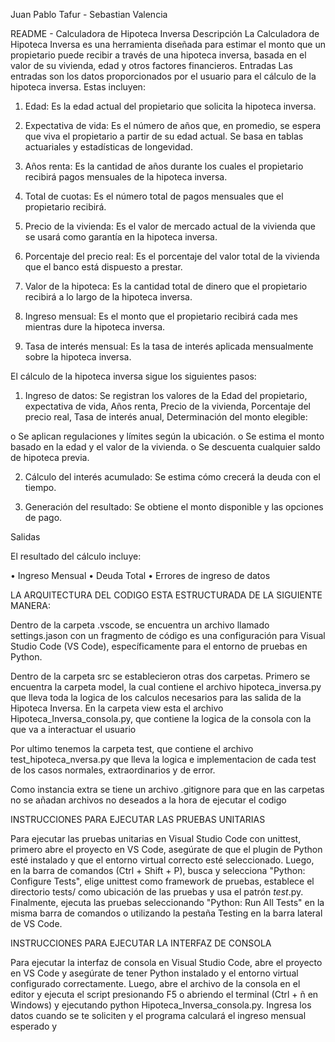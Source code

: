 Juan Pablo Tafur - Sebastian Valencia 

README - Calculadora de Hipoteca Inversa
Descripción
La Calculadora de Hipoteca Inversa es una herramienta diseñada para estimar el monto que un propietario puede recibir a través de una hipoteca inversa, basada en el valor de su vivienda, edad y otros factores financieros.
Entradas
Las entradas son los datos proporcionados por el usuario para el cálculo de la hipoteca inversa. Estas incluyen:

1.	Edad: Es la edad actual del propietario que solicita la hipoteca inversa.

2.	Expectativa de vida: Es el número de años que, en promedio, se espera que viva el propietario a partir de su edad actual. Se basa en tablas actuariales y estadísticas de longevidad.

3.	Años renta: Es la cantidad de años durante los cuales el propietario recibirá pagos mensuales de la hipoteca inversa.

4.	Total de cuotas: Es el número total de pagos mensuales que el propietario recibirá.

5.	Precio de la vivienda: Es el valor de mercado actual de la vivienda que se usará como garantía en la hipoteca inversa.

6.	Porcentaje del precio real: Es el porcentaje del valor total de la vivienda que el banco está dispuesto a prestar.

7.	Valor de la hipoteca: Es la cantidad total de dinero que el propietario recibirá a lo largo de la hipoteca inversa.

8.	Ingreso mensual: Es el monto que el propietario recibirá cada mes mientras dure la hipoteca inversa.

9.	Tasa de interés mensual: Es la tasa de interés aplicada mensualmente sobre la hipoteca inversa.

El cálculo de la hipoteca inversa sigue los siguientes pasos:
1.	Ingreso de datos: Se registran los valores de la Edad del propietario, expectativa de vida, Años renta, Precio de la vivienda, Porcentaje del precio real, Tasa de interés anual, Determinación del monto elegible:

o	Se aplican regulaciones y límites según la ubicación.
o	Se estima el monto basado en la edad y el valor de la vivienda.
o	Se descuenta cualquier saldo de hipoteca previa.

2.	Cálculo del interés acumulado: Se estima cómo crecerá la deuda con el tiempo.

3.	Generación del resultado: Se obtiene el monto disponible y las opciones de pago.

Salidas

El resultado del cálculo incluye:

•	Ingreso Mensual
•	Deuda Total
•	Errores de ingreso de datos


LA ARQUITECTURA DEL CODIGO ESTA ESTRUCTURADA DE LA SIGUIENTE MANERA:

Dentro de la carpeta .vscode, se encuentra un archivo llamado settings.jason con un fragmento de código es una configuración para Visual Studio Code (VS Code), específicamente para el entorno de pruebas en Python.

Dentro de la carpeta src se establecieron otras dos carpetas. Primero se encuentra la carpeta model, la cual contiene el archivo hipoteca_inversa.py que lleva toda la logica de los calculos necesarios para las salida de la Hipoteca Inversa. En la carpeta view esta el archivo Hipoteca_Inversa_consola.py, que contiene la logica de la consola con la que va a interactuar el usuario

Por ultimo tenemos la carpeta test, que contiene el archivo test_hipoteca_nversa.py que lleva la logica e implementacion de cada test de los casos normales, extraordinarios y de error.

Como instancia extra se tiene un archivo .gitignore para que en las carpetas no se añadan archivos no deseados a la hora de ejecutar el codigo


INSTRUCCIONES PARA EJECUTAR LAS PRUEBAS UNITARIAS 

Para ejecutar las pruebas unitarias en Visual Studio Code con unittest, primero abre el proyecto en VS Code, asegúrate de que el plugin de Python esté instalado y que el entorno virtual correcto esté seleccionado. Luego, en la barra de comandos (Ctrl + Shift + P), busca y selecciona "Python: Configure Tests", elige unittest como framework de pruebas, establece el directorio tests/ como ubicación de las pruebas y usa el patrón *test*.py. Finalmente, ejecuta las pruebas seleccionando "Python: Run All Tests" en la misma barra de comandos o utilizando la pestaña Testing en la barra lateral de VS Code.


INSTRUCCIONES PARA EJECUTAR LA INTERFAZ DE CONSOLA

Para ejecutar la interfaz de consola en Visual Studio Code, abre el proyecto en VS Code y asegúrate de tener Python instalado y el entorno virtual configurado correctamente. Luego, abre el archivo de la consola en el editor y ejecuta el script presionando F5 o abriendo el terminal (Ctrl + ñ en Windows) y ejecutando python Hipoteca_Inversa_consola.py. Ingresa los datos cuando se te soliciten y el programa calculará el ingreso mensual esperado y

